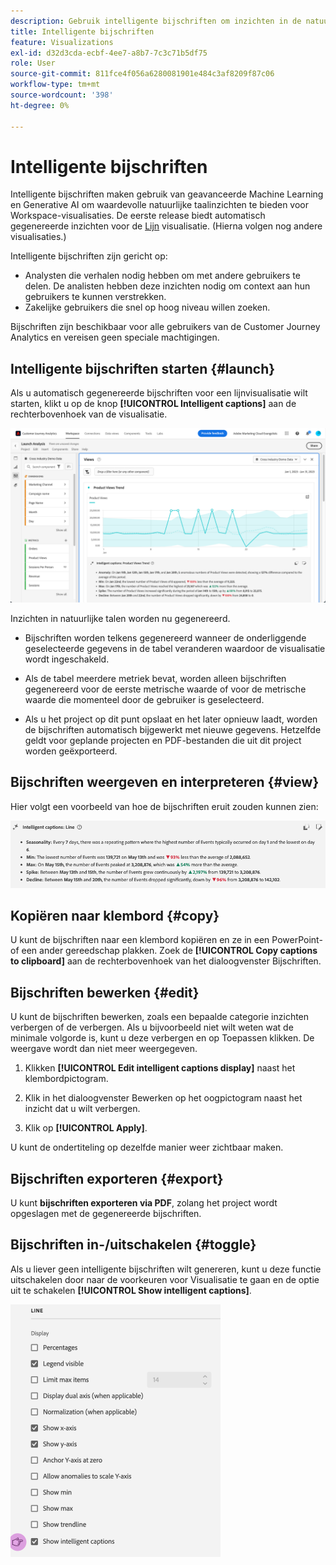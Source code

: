 ```yaml
---
description: Gebruik intelligente bijschriften om inzichten in de natuurlijke taal te genereren en trends binnen visualisaties snel te laten overkomen.
title: Intelligente bijschriften
feature: Visualizations
exl-id: d32d3cda-ecbf-4ee7-a8b7-7c3c71b5df75
role: User
source-git-commit: 811fce4f056a6280081901e484c3af8209f87c06
workflow-type: tm+mt
source-wordcount: '398'
ht-degree: 0%

---
```


# Intelligente bijschriften

Intelligente bijschriften maken gebruik van geavanceerde Machine Learning en Generative AI om waardevolle natuurlijke taalinzichten te bieden voor Workspace-visualisaties. De eerste release biedt automatisch gegenereerde inzichten voor de [Lijn](line.md) visualisatie. (Hierna volgen nog andere visualisaties.)

Intelligente bijschriften zijn gericht op:

* Analysten die verhalen nodig hebben om met andere gebruikers te delen. De analisten hebben deze inzichten nodig om context aan hun gebruikers te kunnen verstrekken.
* Zakelijke gebruikers die snel op hoog niveau willen zoeken.

Bijschriften zijn beschikbaar voor alle gebruikers van de Customer Journey Analytics en vereisen geen speciale machtigingen.

## Intelligente bijschriften starten {#launch}

Als u automatisch gegenereerde bijschriften voor een lijnvisualisatie wilt starten, klikt u op de knop **[!UICONTROL Intelligent captions]** aan de rechterbovenhoek van de visualisatie.

![Het venster van de Analyse van de lancering die de Intelligente titels voor de Trend van de Kijken van het Product toont. ](assets/intell-caps-1.png)

Inzichten in natuurlijke talen worden nu gegenereerd.

* Bijschriften worden telkens gegenereerd wanneer de onderliggende geselecteerde gegevens in de tabel veranderen waardoor de visualisatie wordt ingeschakeld.

* Als de tabel meerdere metriek bevat, worden alleen bijschriften gegenereerd voor de eerste metrische waarde of voor de metrische waarde die momenteel door de gebruiker is geselecteerd.

* Als u het project op dit punt opslaat en het later opnieuw laadt, worden de bijschriften automatisch bijgewerkt met nieuwe gegevens. Hetzelfde geldt voor geplande projecten en PDF-bestanden die uit dit project worden geëxporteerd.

## Bijschriften weergeven en interpreteren {#view}

Hier volgt een voorbeeld van hoe de bijschriften eruit zouden kunnen zien:

![Intelligente bijschriften voor lijnvisualisatie, waaronder Seizoensonaliteit, Min, Max, Spike en Afwijzen.](assets/captions.png)

## Kopiëren naar klembord {#copy}

U kunt de bijschriften naar een klembord kopiëren en ze in een PowerPoint- of een ander gereedschap plakken. Zoek de **[!UICONTROL Copy captions to clipboard]** aan de rechterbovenhoek van het dialoogvenster Bijschriften.

## Bijschriften bewerken {#edit}

U kunt de bijschriften bewerken, zoals een bepaalde categorie inzichten verbergen of de verbergen. Als u bijvoorbeeld niet wilt weten wat de minimale volgorde is, kunt u deze verbergen en op Toepassen klikken. De weergave wordt dan niet meer weergegeven.

1. Klikken **[!UICONTROL Edit intelligent captions display]** naast het klembordpictogram.

1. Klik in het dialoogvenster Bewerken op het oogpictogram naast het inzicht dat u wilt verbergen.

1. Klik op **[!UICONTROL Apply]**.

U kunt de ondertiteling op dezelfde manier weer zichtbaar maken.

## Bijschriften exporteren {#export}

U kunt **bijschriften exporteren via PDF**, zolang het project wordt opgeslagen met de gegenereerde bijschriften.

## Bijschriften in-/uitschakelen {#toggle}

Als u liever geen intelligente bijschriften wilt genereren, kunt u deze functie uitschakelen door naar de voorkeuren voor Visualisatie te gaan en de optie uit te schakelen **[!UICONTROL Show intelligent captions]**.

![Opties voor lijnvisualisatie waarmee u de optie voor het uitschakelen van de optie Intelligente bijschriften tonen kunt uitschakelen.](assets/toggle-captions.png)
